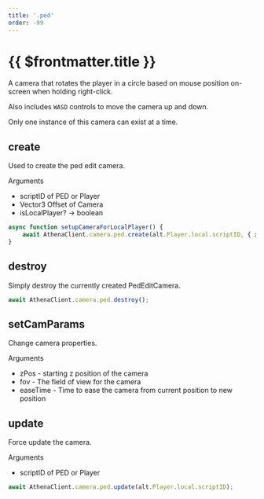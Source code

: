 ```yaml
---
title: '.ped'
order: -99
---
```


# {{ $frontmatter.title }}

A camera that rotates the player in a circle based on mouse position on-screen when holding right-click.

Also includes `WASD` controls to move the camera up and down.

Only one instance of this camera can exist at a time.

## create

Used to create the ped edit camera.

Arguments

* scriptID of PED or Player
* Vector3 Offset of Camera
* isLocalPlayer? -> boolean

```ts
async function setupCameraForLocalPlayer() {
    await AthenaClient.camera.ped.create(alt.Player.local.scriptID, { x: -0.25, y: 0, z: 0 }, true);
}
```

## destroy

Simply destroy the currently created PedEditCamera.

```ts
await AthenaClient.camera.ped.destroy();
```

## setCamParams

Change camera properties.

Arguments

* zPos - starting z position of the camera
* fov - The field of view for the camera
* easeTime - Time to ease the camera from current position to new position

## update

Force update the camera.

Arguments

* scriptID of PED or Player

```ts
await AthenaClient.camera.ped.update(alt.Player.local.scriptID);
```
